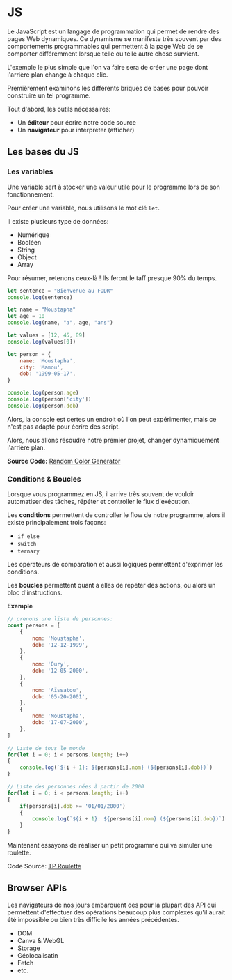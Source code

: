 # JS

Le JavaScript est un langage de programmation qui permet de rendre des pages Web dynamiques. Ce dynamisme se manifeste très souvent par des comportements programmables qui permettent à la page Web de se comporter différemment lorsque telle ou telle autre chose survient.

L'exemple le plus simple que l'on va faire sera de créer une page dont l'arrière plan change à chaque clic.

Premièrement examinons les différents briques de bases pour pouvoir construire un tel programme.

Tout d'abord, les outils nécessaires:

* Un **éditeur** pour écrire notre code source
* Un **navigateur** pour interpréter (afficher)

## Les bases du JS

### Les variables

Une variable sert à stocker une valeur utile pour le programme lors de son fonctionnement.

Pour créer une variable, nous utilisons le mot clé `let`.

Il existe plusieurs type de données:

* Numérique
* Booléen
* String
* Object
* Array

Pour résumer, retenons ceux-là ! Ils feront le taff presque 90% du temps.

```js
let sentence = "Bienvenue au FODR"
console.log(sentence)

let name = "Moustapha"
let age = 10
console.log(name, "a", age, "ans")

let values = [12, 45, 89]
console.log(values[0])

let person = {
    name: 'Moustapha',
    city: 'Mamou',
    dob: '1999-05-17',
}

console.log(person.age)
console.log(person['city'])
console.log(person.dob)
```

Alors, la console est certes un endroit où l'on peut expérimenter, mais ce n'est pas adapté pour écrire des script.

Alors, nous allons résoudre notre premier projet, changer dynamiquement l'arrière plan.

**Source Code:** [Random Color Generator](ColorGenerator.html)

### Conditions & Boucles

Lorsque vous programmez en JS, il arrive très souvent de vouloir automatiser des tâches, répéter et controller le flux d'exécution.

Les **conditions** permettent de controller le flow de notre programme, alors il existe principalement trois façons:

* `if else`
* `switch`
* `ternary`

Les opérateurs de comparation et aussi logiques permettent d'exprimer les conditions.

Les **boucles** permettent quant à elles de repéter des actions, ou alors un bloc d'instructions.

**Exemple**

```js
// prenons une liste de personnes:
const persons = [
    {
        nom: 'Moustapha',
        dob: '12-12-1999',
    },
    {
        nom: 'Oury',
        dob: '12-05-2000',
    },
    {
        nom: 'Aïssatou',
        dob: '05-20-2001',
    },
    {
        nom: 'Moustapha',
        dob: '17-07-2000',
    },
]

// Liste de tous le monde
for(let i = 0; i < persons.length; i++)
{
    console.log(`${i + 1}: ${persons[i].nom} (${persons[i].dob})`)
}

// Liste des personnes nées à partir de 2000
for(let i = 0; i < persons.length; i++)
{
    if(persons[i].dob >= '01/01/2000')
    {
        console.log(`${i + 1}: ${persons[i].nom} (${persons[i].dob})`)
    }
}
```

Maintenant essayons de réaliser un petit programme qui va simuler une roulette.

Code Source: [TP Roulette](roulette.html)

## Browser APIs

Les navigateurs de nos jours embarquent des pour la plupart des API qui permettent d'effectuer des opérations beaucoup plus complexes qu'il aurait été impossible ou bien très difficile les années précédentes.

* DOM
* Canva & WebGL
* Storage
* Géolocalisatin
* Fetch
* etc.

